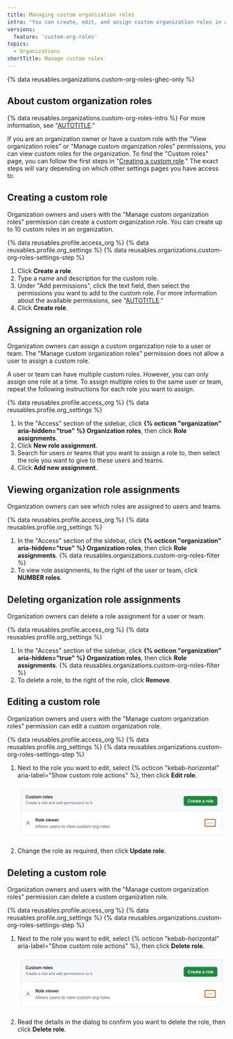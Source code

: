 ```yaml
---
title: Managing custom organization roles
intro: "You can create, edit, and assign custom organization roles in an organization's settings."
versions:
  feature: 'custom-org-roles'
topics:
  - Organizations
shortTitle: Manage custom roles
---
```



{% data reusables.organizations.custom-org-roles-ghec-only %}

## About custom organization roles

{% data reusables.organizations.custom-org-roles-intro %} For more information, see "[AUTOTITLE](/organizations/managing-peoples-access-to-your-organization-with-roles/about-custom-organization-roles)."

If you are an organization owner or have a custom role with the "View organization roles" or "Manage custom organization roles" permissions, you can view custom roles for the organization. To find the "Custom roles" page, you can follow the first steps in "[Creating a custom role](#creating-a-custom-role)." The exact steps will vary depending on which other settings pages you have access to.

## Creating a custom role

Organization owners and users with the "Manage custom organization roles" permission can create a custom organization role. You can create up to 10 custom roles in an organization.

{% data reusables.profile.access_org %}
{% data reusables.profile.org_settings %}
{% data reusables.organizations.custom-org-roles-settings-step %}
1. Click **Create a role**.
1. Type a name and description for the custom role.
1. Under "Add permissions", click the text field, then select the permissions you want to add to the custom role. For more information about the available permissions, see "[AUTOTITLE](/organizations/managing-peoples-access-to-your-organization-with-roles/about-custom-organization-roles#additional-permissions-for-custom-roles)."
1. Click **Create role**.

## Assigning an organization role

Organization owners can assign a custom organization role to a user or team. The "Manage custom organization roles" permission does not allow a user to assign a custom role.

A user or team can have multiple custom roles. However, you can only assign one role at a time. To assign multiple roles to the same user or team, repeat the following instructions for each role you want to assign.

{% data reusables.profile.access_org %}
{% data reusables.profile.org_settings %}
1. In the "Access" section of the sidebar, click **{% octicon "organization" aria-hidden="true" %} Organization roles**, then click **Role assignments**.
1. Click **New role assignment**.
1. Search for users or teams that you want to assign a role to, then select the role you want to give to these users and teams.
1. Click **Add new assignment**.

## Viewing organization role assignments

Organization owners can see which roles are assigned to users and teams.

{% data reusables.profile.access_org %}
{% data reusables.profile.org_settings %}
1. In the "Access" section of the sidebar, click **{% octicon "organization" aria-hidden="true" %} Organization roles**, then click **Role assignments**.
{% data reusables.organizations.custom-org-roles-filter %}
1. To view role assignments, to the right of the user or team, click **NUMBER roles**.

## Deleting organization role assignments

Organization owners can delete a role assignment for a user or team.

{% data reusables.profile.access_org %}
{% data reusables.profile.org_settings %}
1. In the "Access" section of the sidebar, click **{% octicon "organization" aria-hidden="true" %} Organization roles**, then click **Role assignments**.
{% data reusables.organizations.custom-org-roles-filter %}
1. To delete a role, to the right of the role, click **Remove**.

## Editing a custom role

Organization owners and users with the "Manage custom organization roles" permission can edit a custom organization role.

{% data reusables.profile.access_org %}
{% data reusables.profile.org_settings %}
{% data reusables.organizations.custom-org-roles-settings-step %}
1. Next to the role you want to edit, select {% octicon "kebab-horizontal" aria-label="Show custom role actions" %}, then click **Edit role**.

   ![Screenshot of the "Organization roles" settings. Next to a custom role, an ellipsis icon is highlighted with an orange outline.](/assets/images/help/organizations/edit-custom-org-role.png)

1. Change the role as required, then click **Update role**.

## Deleting a custom role

Organization owners and users with the "Manage custom organization roles" permission can delete a custom organization role.

{% data reusables.profile.access_org %}
{% data reusables.profile.org_settings %}
{% data reusables.organizations.custom-org-roles-settings-step %}
1. Next to the role you want to edit, select {% octicon "kebab-horizontal" aria-label="Show custom role actions" %}, then click **Delete role**.

   ![Screenshot of the "Organization roles" settings. Next to a custom role, an ellipsis icon is highlighted with an orange outline.](/assets/images/help/organizations/edit-custom-org-role.png)

1. Read the details in the dialog to confirm you want to delete the role, then click **Delete role**.

